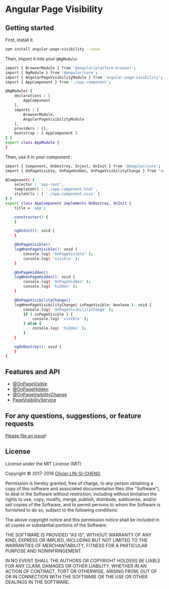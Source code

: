 # Angular Page Visibility

## Getting started
First, install it.

```bash
npm install angular-page-visibility --save
```

Then, import it into your `@NgModule`:

```bash
import { BrowserModule } from '@angular/platform-browser';
import { NgModule } from '@angular/core';
import { AngularPageVisibilityModule } from 'angular-page-visibility';
import { AppComponent } from './app.component';

@NgModule( {
    declarations : [
        AppComponent
    ],
    imports : [
        BrowserModule,
        AngularPageVisibilityModule
    ],
    providers : [],
    bootstrap : [ AppComponent ]
} )
export class AppModule {
}
```

Then, use it in your component :

```bash
import { Component, OnDestroy, Inject, OnInit } from '@angular/core';
import { OnPageVisible, OnPageHidden, OnPageVisibilityChange } from "angular-page-visibility";

@Component( {
    selector : 'app-root',
    templateUrl : './app.component.html',
    styleUrls : [ './app.component.scss' ]
} )
export class AppComponent implements OnDestroy, OnInit {
    title = 'app';

    constructor() {
    }

    ngOnInit(): void {
    }

    @OnPageVisible()
    logWhenPageVisible(): void {
        console.log( 'OnPageVisible' );
        console.log( 'visible' );
    }

    @OnPageHidden()
    logWhenPageHidden(): void {
        console.log( 'OnPageHidden' );
        console.log( 'hidden' );
    }

    @OnPageVisibilityChange()
    logWhenPageVisibilityChange( isPageVisible: boolean ): void {
        console.log( 'OnPageVisibilityChange' );
        if ( isPageVisible ) {
            console.log( 'visible' );
        } else {
            console.log( 'hidden' );
        }
    }

    ngOnDestroy(): void {
    }
}

```

## Features and API

- [@OnPageVisible](./wiki/on-page-visible.decorator.md)
- [@OnPageHidden](./wiki/on-page-hidden.decorator.md)
- [@OnPageVisibilityChange](./wiki/on-page-visibility-change.decorator.md)
- [PageVisibilityService](./wiki/page-visibility.service.md)

## For any questions, suggestions, or feature requests
[Please file an issue](https://github.com/olivierlsc/angular-page-visibility/issues)!

## License

License under the MIT License (MIT)

Copyright © 2017-2018 [Olivier LIN-SI-CHENG](http://www.olivierlinsicheng.com)

Permission is hereby granted, free of charge, to any person obtaining a copy of this software and associated documentation files (the "Software"), to deal in the Software without restriction, including without limitation the rights to use, copy, modify, merge, publish, distribute, sublicense, and/or sell copies of the Software, and to permit persons to whom the Software is furnished to do so, subject to the following conditions:

The above copyright notice and this permission notice shall be included in all copies or substantial portions of the Software.

THE SOFTWARE IS PROVIDED "AS IS", WITHOUT WARRANTY OF ANY KIND, EXPRESS OR IMPLIED, INCLUDING BUT NOT LIMITED TO THE WARRANTIES OF MERCHANTABILITY, FITNESS FOR A PARTICULAR PURPOSE AND NONINFRINGEMENT. 

IN NO EVENT SHALL THE AUTHORS OR COPYRIGHT HOLDERS BE LIABLE FOR ANY CLAIM, DAMAGES OR OTHER LIABILITY, WHETHER IN AN ACTION OF CONTRACT, TORT OR OTHERWISE, ARISING FROM, OUT OF OR IN CONNECTION WITH THE SOFTWARE OR THE USE OR OTHER DEALINGS IN THE SOFTWARE.
